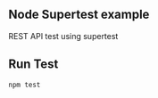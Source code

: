 ## Node Supertest example

<p> REST API test using supertest </p>

## Run Test
 
 ```
 npm test               